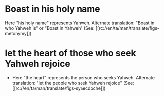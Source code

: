 # Boast in his holy name

Here "his holy name" represents Yahweh. Alternate translation: "Boast in who Yahweh is" or "Boast in Yahweh" (See: [[rc://en/ta/man/translate/figs-metonymy]])

# let the heart of those who seek Yahweh rejoice

- Here "the heart" represents the person who seeks Yahweh. Alternate translation: "let the people who seek Yahweh rejoice" (See: [[rc://en/ta/man/translate/figs-synecdoche]])

